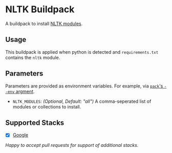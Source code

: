 # NLTK Buildpack

A buildpack to install [NLTK modules](https://www.nltk.org/).

## Usage

This buildpack is applied when python is detected and `requirements.txt` contains the `nltk` module.

## Parameters

Parameters are provided as environment variables. For example, via [`pack`'s `--env` argment](https://buildpacks.io/docs/tools/pack/cli/pack_build/#options).

- `NLTK_MODULES`: _(Optional, Default: "all")_ A comma-seperated list of modules or collections to install.

## Supported Stacks

- [x] [Google](https://github.com/GoogleCloudPlatform/buildpacks)

_Happy to accept pull requests for support of additional stacks._